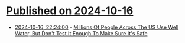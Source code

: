 # [Published on 2024-10-16](index.md)

* [2024-10-16, 22:24:00](https://soylentnews.org/article.pl?sid=24/10/15/0650216&from=rss) - [Millions Of People Across The US Use Well Water, But Don't Test It Enough To Make Sure It's Safe](https://soylentnews.org/article.pl?sid=24/10/15/0650216&from=rss)
